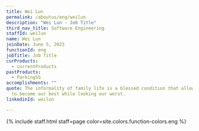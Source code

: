 ```yaml
---
title: Wei Lun
permalink: /aboutus/eng/weilun
description: "Wei Lun - Job Title"
third_nav_title: Software Engineering
staffId: weilun
name: Wei Lun
joinDate: June 5, 2023
functionId: eng
jobTitle: Job Title
curProducts:
  - currentProducts
pastProducts:
  - ParkingSG
accomplishments: ""
quote: The informality of family life is a blessed condition that allows us all
  to become our best while looking our worst.
linkedinId: weilun

---
```


{% include staff.html staff=page color=site.colors.function-colors.eng %}
